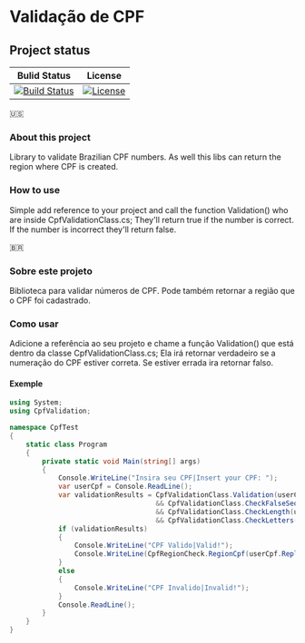 Validação de CPF
================

## Project status
Bulid Status|License|
------------|-------|
[![Build Status](https://travis-ci.org/luca16s/Validacao-de-CPF.svg?branch=master)](https://travis-ci.org/luca16s/Validacao-de-CPF) | [![License](https://img.shields.io/badge/LICENSE-MIT-orange.svg)]() |

:us:
### About this project
Library to validate Brazilian CPF numbers.
As well this libs can return the region where CPF is created.

### How to use
Simple add reference to your project and call the function Validation() who are inside CpfValidationClass.cs;
They'll return true if the number is correct. If the number is incorrect they'll return false.


<span>&#x1f1e7;&#x1f1f7;</span>
### Sobre este projeto
Biblioteca para validar números de CPF.
Pode também retornar a região que o CPF foi cadastrado.

### Como usar
Adicione a referência ao seu projeto e chame a função Validation() que está dentro da classe CpfValidationClass.cs;
Ela irá retornar verdadeiro se a numeração do CPF estiver correta. Se estiver errada ira retornar falso.

#### Exemple

```csharp
using System;
using CpfValidation;

namespace CpfTest
{
    static class Program
    {
        private static void Main(string[] args)
        {
            Console.WriteLine("Insira seu CPF|Insert your CPF: ");
            var userCpf = Console.ReadLine();
            var validationResults = CpfValidationClass.Validation(userCpf.Replace("-", "").Replace(".", ""))
                                    && CpfValidationClass.CheckFalseSequences(userCpf.Replace("-", "").Replace(".", ""))
                                    && CpfValidationClass.CheckLength(userCpf.Replace("-", "").Replace(".", ""))
                                    && CpfValidationClass.CheckLetters(userCpf.Replace("-", "").Replace(".", ""));
            if (validationResults)
            {
                Console.WriteLine("CPF Valido|Valid!");
                Console.WriteLine(CpfRegionCheck.RegionCpf(userCpf.Replace("-", "").Replace(".", "")));
            }
            else
            {
                Console.WriteLine("CPF Invalido|Invalid!");
            }
            Console.ReadLine();
        }
    }
}
```
